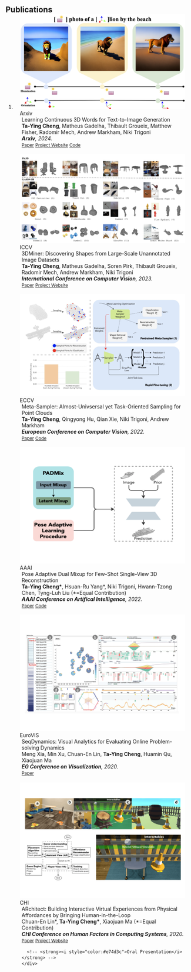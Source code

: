 <h2 id="publications" style="margin: 2px 0px -15px;">Publications</h2>

<div class="publications">
<ol class="bibliography">

<li>
<div class="pub-row">

  <div class="col-sm-3 abbr" style="position: relative;padding-right: 15px;padding-left: 15px;">
    <img src="assets/img/paper_teasers/C3dW.png" class="teaser img-fluid z-depth-1">
    <abbr class="badge">Arxiv</abbr>
  </div>

  <div class="col-sm-9" style="position: relative;padding-right: 15px;padding-left: 20px;">
    <div class="title">Learning Continuous 3D Words for Text-to-Image Generation</div>
    <div class="author"><strong>Ta-Ying Cheng</strong>, Matheus Gadelha, Thibault Groueix, Matthew Fisher, Radomir Mech, Andrew Markham, Niki Trigoni</div>
    <div class="periodical"><em><strong>Arxiv</strong>, 2024.</em></div>
    <div class="links">
      <a href="https://ttchengab.github.io/continuous_3d_words/c3d_words.pdf" class="btn btn-sm z-depth-0" role="button" target="_blank" style="font-size:12px;">Paper</a>
      <a href="https://ttchengab.github.io/continuous_3d_words/" class="btn btn-sm z-depth-0" role="button" target="_blank" style="font-size:12px;">Project Website</a>
      <a href="https://github.com/ttchengab/continuous_3d_words_code/" class="btn btn-sm z-depth-0" role="button" target="_blank" style="font-size:12px;">Code</a>
      <!-- <a href="https://arxiv.org/pdf/2002.10211.pdf" class="btn btn-sm z-depth-0" role="button" target="_blank" style="font-size:12px;">PDF</a>
      <a href="https://github.com/yaoyao-liu/mnemonics" class="btn btn-sm z-depth-0" role="button" target="_blank" style="font-size:12px;">Code</a>
      <a href="https://class-il.mpi-inf.mpg.de/mnemonics/" class="btn btn-sm z-depth-0" role="button" target="_blank" style="font-size:12px;">Project Page</a>
      <a href="https://dblp.uni-trier.de/rec/conf/cvpr/LiuSLSS20.html?view=bibtex" class="btn btn-sm z-depth-0" role="button" target="_blank" style="font-size:12px;">BibTex</a>
      <strong><i style="color:#e74d3c">Oral Presentation</i></strong> -->
    </div>
  </div>

</div>
<br>
  
<div class="pub-row">

  <div class="col-sm-3 abbr" style="position: relative;padding-right: 15px;padding-left: 15px;">
    <img src="assets/img/paper_teasers/3Dminer.png" class="teaser img-fluid z-depth-1">
    <abbr class="badge">ICCV</abbr>
  </div>

  <div class="col-sm-9" style="position: relative;padding-right: 15px;padding-left: 20px;">
    <div class="title">3DMiner: Discovering Shapes from Large-Scale Unannotated Image Datasets</div>
    <div class="author"><strong>Ta-Ying Cheng</strong>, Matheus Gadelha, Soren Pirk, Thibault Groueix, Radomir Mech, Andrew Markham, Niki Trigoni</div>
    <div class="periodical"><em><strong>International Conference on Computer Vision</strong>, 2023.</em></div>
    <div class="links">
      <a href="https://openaccess.thecvf.com/content/ICCV2023/papers/Cheng_3DMiner_Discovering_Shapes_from_Large-Scale_Unannotated_Image_Datasets_ICCV_2023_paper.pdf" class="btn btn-sm z-depth-0" role="button" target="_blank" style="font-size:12px;">Paper</a>
      <a href="http://ttchengab.github.io/3dminerOfficial/" class="btn btn-sm z-depth-0" role="button" target="_blank" style="font-size:12px;">Project Website</a>
      <!-- <a href="https://arxiv.org/pdf/2002.10211.pdf" class="btn btn-sm z-depth-0" role="button" target="_blank" style="font-size:12px;">PDF</a>
      <a href="https://github.com/yaoyao-liu/mnemonics" class="btn btn-sm z-depth-0" role="button" target="_blank" style="font-size:12px;">Code</a>
      <a href="https://class-il.mpi-inf.mpg.de/mnemonics/" class="btn btn-sm z-depth-0" role="button" target="_blank" style="font-size:12px;">Project Page</a>
      <a href="https://dblp.uni-trier.de/rec/conf/cvpr/LiuSLSS20.html?view=bibtex" class="btn btn-sm z-depth-0" role="button" target="_blank" style="font-size:12px;">BibTex</a>
      <strong><i style="color:#e74d3c">Oral Presentation</i></strong> -->
    </div>
  </div>

</div>
<br>
<div class="pub-row">

  <div class="col-sm-3 abbr" style="position: relative;padding-right: 15px;padding-left: 15px;">
    <img src="assets/img/paper_teasers/metasampler.png" class="teaser img-fluid z-depth-1">
    <abbr class="badge">ECCV</abbr>
  </div>

  <div class="col-sm-9" style="position: relative;padding-right: 15px;padding-left: 20px;">
    <div class="title">Meta-Sampler: Almost-Univsersal yet Task-Oriented Sampling for Point Clouds</div>
    <div class="author"><strong>Ta-Ying Cheng</strong>, Qingyong Hu, Qian Xie, Niki Trigoni, Andrew Markham</div>
    <div class="periodical"><em><strong>European Conference on Computer Vision</strong>, 2022.</em></div>
    <div class="links">
      <a href="https://link.springer.com/chapter/10.1007/978-3-031-20086-1_40" class="btn btn-sm z-depth-0" role="button" target="_blank" style="font-size:12px;">Paper</a>
      <a href="https://github.com/ttchengab/MetaSampler" class="btn btn-sm z-depth-0" role="button" target="_blank" style="font-size:12px;">Code</a>
      <!-- <strong><i style="color:#e74d3c">Oral Presentation</i></strong> -->
    </div>
  </div>

</div>


<br>
<div class="pub-row">

  <div class="col-sm-3 abbr" style="position: relative;padding-right: 15px;padding-left: 15px;">
    <img src="assets/img/paper_teasers/padmix.png" class="teaser img-fluid z-depth-1">
    <abbr class="badge">AAAI</abbr>
  </div>

  <div class="col-sm-9" style="position: relative;padding-right: 15px;padding-left: 20px;">
    <div class="title">Pose Adaptive Dual Mixup for Few-Shot Single-View 3D Reconstruction</div>
    <div class="author"><strong>Ta-Ying Cheng*</strong>, Hsuan-Ru Yang*, Niki Trigoni, Hwann-Tzong Chen, Tyng-Luh Liu (*=Equal Contribution)</div>
    <div class="periodical"><em><strong>AAAI Conference on Artifical Intelligence</strong>, 2022.</em></div>
    <div class="links">
      <a href="https://arxiv.org/abs/2112.12484" class="btn btn-sm z-depth-0" role="button" target="_blank" style="font-size:12px;">Paper</a>
      <a href="https://github.com/ttchengab/PADMix" class="btn btn-sm z-depth-0" role="button" target="_blank" style="font-size:12px;">Code</a>
      <!-- <strong><i style="color:#e74d3c">Oral Presentation</i></strong> -->
    </div>
  </div>

</div>

<br>
<div class="pub-row">

  <div class="col-sm-3 abbr" style="position: relative;padding-right: 15px;padding-left: 15px;">
    <img src="assets/img/paper_teasers/seqdynamics.png" class="teaser img-fluid z-depth-1">
    <abbr class="badge">EuroVIS</abbr>
  </div>

  <div class="col-sm-9" style="position: relative;padding-right: 15px;padding-left: 20px;">
    <div class="title">SeqDynamics: Visual Analytics for Evaluating Online Problem-solving Dynamics</div>
    <div class="author">Meng Xia, Min Xu, Chuan-En Lin, <strong>Ta-Ying Cheng</strong>, Huamin Qu, Xiaojuan Ma</div>
    <div class="periodical"><em><strong>EG Conference on Visualization</strong>, 2020.</em></div>
    <div class="links">
      <a href="https://www.xiameng.org/EuroVIS2020_SeqDynamics.pdf" class="btn btn-sm z-depth-0" role="button" target="_blank" style="font-size:12px;">Paper</a>
      <!-- <strong><i style="color:#e74d3c">Oral Presentation</i></strong> -->
    </div>
  </div>

</div>

<br>
<div class="pub-row">

  <div class="col-sm-3 abbr" style="position: relative;padding-right: 15px;padding-left: 15px;">
    <img src="assets/img/paper_teasers/architect.png" class="teaser img-fluid z-depth-1">
    <abbr class="badge">CHI</abbr>
  </div>

  <div class="col-sm-9" style="position: relative;padding-right: 15px;padding-left: 20px;">
    <div class="title">ARchitect: Building Interactive Virtual Experiences from Physical Affordances by Bringing Human-in-the-Loop</div>
    <div class="author">Chuan-En Lin*, <strong>Ta-Ying Cheng*</strong>, Xiaojuan Ma (*=Equal Contribution)</div>
    <div class="periodical"><em><strong>CHI Conference on Human Factors in Computing Systems</strong>, 2020.</em></div>
    <div class="links">
      <a href="https://chuanenlin.com/papers/architect-chi2020.pdf" class="btn btn-sm z-depth-0" role="button" target="_blank" style="font-size:12px;">Paper</a>
      <a href="https://chuanenlin.com/architect/" class="btn btn-sm z-depth-0" role="button" target="_blank" style="font-size:12px;">Project Website</a>

      <!-- <strong><i style="color:#e74d3c">Oral Presentation</i></strong> -->
    </div>
  </div>

</div>


</li>

<br>

</ol>
</div>
